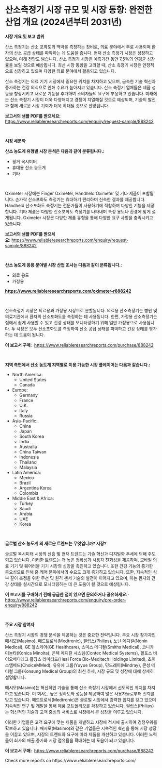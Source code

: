<p><h1>산소측정기 시장 규모 및 시장 동향: 완전한 산업 개요 (2024년부터 2031년)</h1></p><p><strong>시장 개요 및 보고 범위</strong></p>
<p><p>산소 측정기는 산소 포화도와 맥박을 측정하는 장비로, 의료 분야에서 주로 사용되며 환자의 산소 공급 상태를 파악하는 데 도움을 줍니다. 현재 산소 측정기 시장은 성장하고 있으며, 미래 전망도 밝습니다. 산소 측정기 시장은 예측기간 동안 7.5%의 연평균 성장률을 보일 것으로 예상됩니다. 최신 시장 동향을 고려할 때, 산소 측정기 시장은 안정적으로 성장하고 있으며 다양한 의료 분야에서 활용되고 있습니다.</p><p>산소 측정기는 의료 기기 시장에서 중요한 위치를 차지하고 있으며, 급속한 기술 혁신과 증가하는 건강 의식으로 인해 수요가 높아지고 있습니다. 산소 측정기 업체들은 제품 성능을 향상시키고 새로운 기능을 추가하여 소비자들의 요구에 부응하고 있습니다. 미래에는 산소 측정기 시장이 더욱 다양해지고 경쟁이 치열해질 것으로 예상되며, 기술의 발전과 함께 새로운 시장 기회가 더욱 확대될 것으로 전망됩니다.</p></p>
<p><strong>보고서의 샘플 PDF를 받으세요:</strong> <a href="https://www.reliableresearchreports.com/enquiry/request-sample/888242">https://www.reliableresearchreports.com/enquiry/request-sample/888242</a></p>
<p>&nbsp;</p>
<p><strong>시장 세분화</strong></p>
<p><strong>산소 농도계 유형별 시장 분석은 다음과 같이 분류됩니다.:</strong></p>
<p><ul><li>핑거 옥시미터</li><li>휴대용 산소 농도계</li><li>기타</li></ul></p>
<p>&nbsp;</p>
<p><p>Oximeter 시장에는 Finger Oximeter, Handheld Oximeter 및 기타 제품이 포함됩니다. 손가락 산소포화도 측정기는 휴대하기 편리하며 신속한 결과를 제공합니다. Handheld 산소포화도 측정기는 전문가들이 사용하기에 적합하며 다양한 기능을 제공합니다. 기타 제품은 다양한 산소포화도 측정기를 나타내며 특정 용도나 환경에 맞게 설계됩니다. Oximeter 시장은 다양한 제품 유형을 통해 다양한 요구 사항을 충족시키고 있습니다.</p></p>
<p><strong>보고서의 샘플 PDF를 받으세요:</strong>&nbsp;<a href="https://www.reliableresearchreports.com/enquiry/request-sample/888242">https://www.reliableresearchreports.com/enquiry/request-sample/888242</a></p>
<p>&nbsp;</p>
<p><strong> 산소 농도계 응용 분야별 시장 산업 조사는 다음과 같이 분류됩니다.:</strong></p>
<p><ul><li>의료 용도</li><li>가정용</li></ul></p>
<p><strong><a href="https://www.reliableresearchreports.com/oximeter-r888242">https://www.reliableresearchreports.com/oximeter-r888242</a></strong></p>
<p>&nbsp;</p>
<p><p>산소측정기 시장은 의료용과 가정용 시장으로 분할됩니다. 의료용 산소측정기는 병원 및 의료기관에서 환자의 산소포화도를 측정하는 데 사용됩니다. 한편, 가정용 산소측정기는 집에서 쉽게 사용할 수 있고 건강 상태를 모니터링하기 위해 일반 가정용으로 사용됩니다. 두 시장은 모두 산소포화도를 측정하여 산소 공급 상태를 파악하고 건강 상태를 평가하는 데 도움이 됩니다.</p></p>
<p><strong>이 보고서 구매:</strong>&nbsp; <a href="https://www.reliableresearchreports.com/purchase/888242">https://www.reliableresearchreports.com/purchase/888242</a></p>
<p>&nbsp;</p>
<p><strong>지역 측면에서 산소 농도계 지역별로 이용 가능한 시장 플레이어는 다음과 같습니다.:</strong></p>
<p><ul>
    <li>
        North America:
        <ul>
            <li>United States</li>
            <li>Canada</li>
        </ul>
    </li>
    <li>
        Europe:
        <ul>
            <li>Germany</li>
            <li>France</li>
            <li>U.K.</li>
            <li>Italy</li>
            <li>Russia</li>
        </ul>
    </li>
    <li>
        Asia-Pacific:
        <ul>
            <li>China</li>
            <li>Japan</li>
            <li>South Korea</li>
            <li>India</li>
            <li>Australia</li>
            <li>China Taiwan</li>
            <li>Indonesia</li>
            <li>Thailand</li>
            <li>Malaysia</li>
        </ul>
    </li>
    <li>
        Latin America:
        <ul>
            <li>Mexico</li>
            <li>Brazil</li>
            <li>Argentina Korea</li>
            <li>Colombia</li>
        </ul>
    </li>
    <li>
        Middle East & Africa:
        <ul>
            <li>Turkey</li>
            <li>Saudi</li>
            <li>Arabia</li>
            <li>UAE</li>
            <li>Korea</li>
        </ul>
    </li>
    </ul></p>
<p>&nbsp;</p>
<p><strong>글로벌 산소 농도계 의 새로운 트렌드는 무엇입니까? 시장?</strong></p>
<p><p>글로벌 옥시미터 시장의 신흥 및 현재 트렌드는 기술 혁신과 디지털화 추세에 의해 주도되고 있습니다. 이러한 트렌드는 더 높은 정확성과 사용자 친화성을 제공하며, 모바일 의료 기기 및 웨어러블 기기 시장의 성장을 촉진하고 있습니다. 또한 건강 기능의 증가한 중요성으로 인해 홈 케어 분야에서의 수요도 크게 증가하고 있습니다. 또한, 지속적인 심부 깊이 측정을 위한 무선 및 원격 센서 기술의 발전이 이어지고 있으며, 이는 환자의 건강 상태를 실시간으로 모니터링하는 데 큰 도움이 될 것으로 예상됩니다.</p></p>
<p><strong>이 보고서를 구매하기 전에 궁금한 점이 있으면 문의하거나 공유하세요.</strong>- <a href="https://www.reliableresearchreports.com/enquiry/pre-order-enquiry/888242">https://www.reliableresearchreports.com/enquiry/pre-order-enquiry/888242</a></p>
<p>&nbsp;</p>
<p><strong>주요 시장 참여자</strong></p>
<p><p>산소 측정기 시장의 경쟁 분석을 제공하는 것은 중요한 전략입니다. 주요 시장 참가자인 매시모(Masimo), 메드트로닉(Medtronic), 필립스(Philips), 노닌 메디컬(Nonin Medical), GE 헬스케어(GE Healthcare), 스미스 메디컬(Smiths Medical), 코니카 미놀타(Konica Minolta), 콘텍 메디칼 시스템(Contec Medical Systems), 힐포스 바이오메디테크 홀딩스 리미티드(Heal Force Bio-Meditech Holdings Limited), 초이스엠메드(ChoiceMMed), 유유에 그룹(Yuyue Group), 민드레이(Mindray), 콘성 메디컬 그룹(Konsung Medical Group)의 최신 추세, 시장 규모 및 성장에 대해 상세히 설명합니다. </p><p>매시모(Masimo)는 혁신적인 기술을 통해 산소 측정기 시장에서 선도적인 위치를 차지하고 있습니다. 이 회사는 높은 정확도와 성능을 제공하여 많은 사용자들로부터 신뢰를 받고 있습니다. 메드트로닉(Medtronic)은 글로벌 시장에서 강력한 입지를 갖고 있으며 지속적인 연구 및 개발을 통해 제품 포트폴리오를 확장하고 있습니다. 필립스(Philips)는 혁신적인 기술과 고객 중심의 서비스로 시장에서 큰 성장을 이루고 있습니다.</p><p>이러한 기업들은 고객 요구에 맞는 제품을 개발하고 시장에 적시에 출시하여 경쟁우위를 확보하고 있습니다. 매시모(Masimo)와 같은 기업들은 지속적인 혁신을 통해 시장 성장을 이끌고 있으며, 시장의 트렌드와 요구에 따라 제품을 개선하고 있습니다. 이러한 노력들이 회사의 매출 증가와 시장 점유율을 확대하는 데 도움이 되고 있습니다.</p></p>
<p><strong>이 보고서 구매:</strong>&nbsp;&nbsp;<a href="https://www.reliableresearchreports.com/purchase/888242">https://www.reliableresearchreports.com/purchase/888242</a></p>
<p>Check more reports on https://www.reliableresearchreports.com/</p>